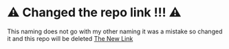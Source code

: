 # ⚠️ Changed the repo link !!! ⚠️
This naming does not go with my other naming it was a mistake so changed it and this repo will be deleted
[The New Link](https://github.com/nti-trainee/s09-t03-php)
